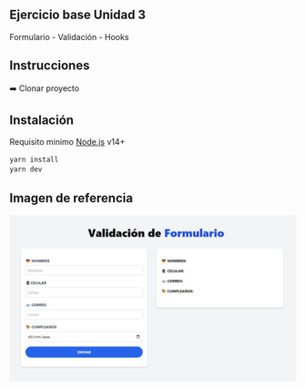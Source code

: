 ## Ejercicio base Unidad 3

Formulario - Validación - Hooks

## Instrucciones

➡️ Clonar proyecto

## Instalación

Requisito minimo [Node.js](https://nodejs.org/) v14+

```sh
yarn install
yarn dev
```
## Imagen de referencia

![img](https://github.com/DarvCode1/formulario-validacion-und-3/blob/master/src/example/ScreenShotHooks.jpg)